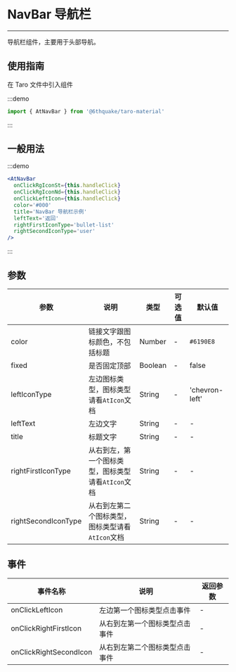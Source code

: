 # NavBar 导航栏

---
导航栏组件，主要用于头部导航。

## 使用指南

在 Taro 文件中引入组件

:::demo

```js
import { AtNavBar } from '@6thquake/taro-material'
```

:::

## 一般用法

:::demo

```jsx
<AtNavBar
  onClickRgIconSt={this.handleClick}
  onClickRgIconNd={this.handleClick}
  onClickLeftIcon={this.handleClick}
  color='#000'
  title='NavBar 导航栏示例'
  leftText='返回'
  rightFirstIconType='bullet-list'
  rightSecondIconType='user'
/>
```

:::

## 参数

| 参数       | 说明                                   | 类型    | 可选值                                                              | 默认值   |
| ---------- | -------------------------------------- | ------- | ------------------------------------------------------------------- | -------- |
| color | 链接文字跟图标颜色，不包括标题 | Number  | - | `#6190E8` |
| fixed | 是否固定顶部  | Boolean | - | false |
| leftIconType  | 左边图标类型，图标类型请看`AtIcon`文档  | String | - | 'chevron-left' |
| leftText | 左边文字 | String  | - | - |
| title | 标题文字 | String  | - | - |
| rightFirstIconType | 从右到左，第一个图标类型，图标类型请看`AtIcon`文档 | String  | - | - |
| rightSecondIconType | 从右到左第二个图标类型，图标类型请看`AtIcon`文档 | String  | - | - |

## 事件

| 事件名称 | 说明          | 返回参数  |
|---------- |-------------- |---------- |
| onClickLeftIcon | 左边第一个图标类型点击事件 | -  |
| onClickRightFirstIcon | 从右到左第一个图标类型点击事件 | -  |
| onClickRightSecondIcon | 从右到左第二个图标类型点击事件 | -  |
